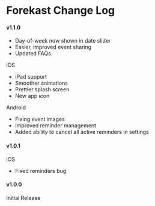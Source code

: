 # Forekast Change Log

#### v1.1.0

 * Day-of-week now shown in date slider
 * Easier, improved event sharing
 * Updated FAQs

iOS

 * iPad support
 * Smoother animations
 * Prettier splash screen
 * New app icon

Android

 * Fixing event images
 * Improved reminder management 
 * Added ability to cancel all active reminders in settings

#### v1.0.1

iOS

 * Fixed reminders bug

#### v1.0.0

Initial Release
